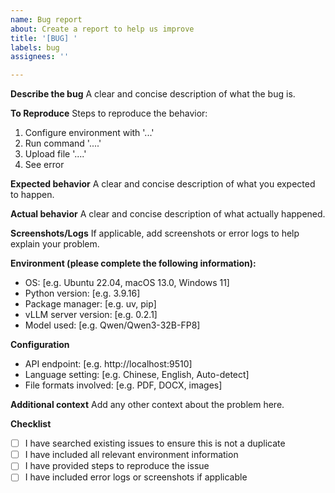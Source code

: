 ```yaml
---
name: Bug report
about: Create a report to help us improve
title: '[BUG] '
labels: bug
assignees: ''

---
```


**Describe the bug**
A clear and concise description of what the bug is.

**To Reproduce**
Steps to reproduce the behavior:
1. Configure environment with '...'
2. Run command '....'
3. Upload file '....'
4. See error

**Expected behavior**
A clear and concise description of what you expected to happen.

**Actual behavior**
A clear and concise description of what actually happened.

**Screenshots/Logs**
If applicable, add screenshots or error logs to help explain your problem.

**Environment (please complete the following information):**
- OS: [e.g. Ubuntu 22.04, macOS 13.0, Windows 11]
- Python version: [e.g. 3.9.16]
- Package manager: [e.g. uv, pip]
- vLLM server version: [e.g. 0.2.1]
- Model used: [e.g. Qwen/Qwen3-32B-FP8]

**Configuration**
- API endpoint: [e.g. http://localhost:9510]
- Language setting: [e.g. Chinese, English, Auto-detect]
- File formats involved: [e.g. PDF, DOCX, images]

**Additional context**
Add any other context about the problem here.

**Checklist**
- [ ] I have searched existing issues to ensure this is not a duplicate
- [ ] I have included all relevant environment information
- [ ] I have provided steps to reproduce the issue
- [ ] I have included error logs or screenshots if applicable
